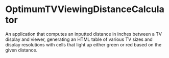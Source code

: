 # OptimumTVViewingDistanceCalculator
An application that computes an inputted distance in inches between a TV display and viewer, generating an HTML table of various TV sizes and display resolutions with cells that light up either green or red based on the given distance.
